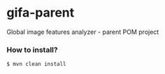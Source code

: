 # gifa-parent
Global image features analyzer - parent POM project

### How to install?
```sh
$ mvn clean install
```